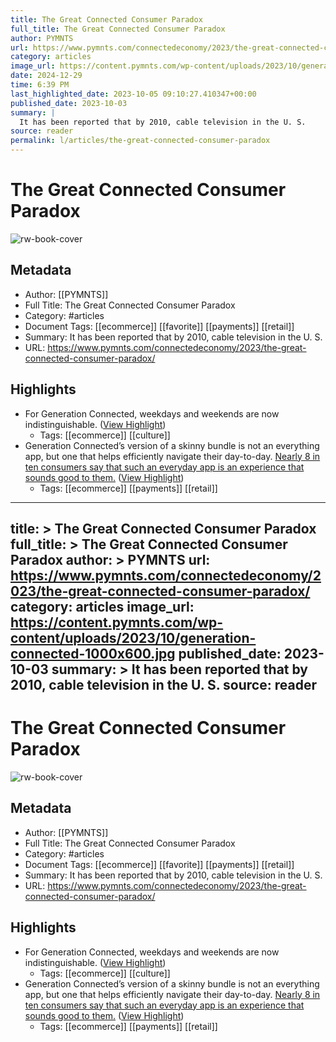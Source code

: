 ```yaml
---
title: The Great Connected Consumer Paradox
full_title: The Great Connected Consumer Paradox
author: PYMNTS
url: https://www.pymnts.com/connectedeconomy/2023/the-great-connected-consumer-paradox/
category: articles
image_url: https://content.pymnts.com/wp-content/uploads/2023/10/generation-connected-1000x600.jpg
date: 2024-12-29
time: 6:39 PM
last_highlighted_date: 2023-10-05 09:10:27.410347+00:00
published_date: 2023-10-03
summary: |
  It has been reported that by 2010, cable television in the U. S.
source: reader
permalink: l/articles/the-great-connected-consumer-paradox
---
```

# The Great Connected Consumer Paradox

![rw-book-cover](https://content.pymnts.com/wp-content/uploads/2023/10/generation-connected-1000x600.jpg)

## Metadata
- Author: [[PYMNTS]]
- Full Title: The Great Connected Consumer Paradox
- Category: #articles
- Document Tags: [[ecommerce]] [[favorite]] [[payments]] [[retail]] 
- Summary: It has been reported that by 2010, cable television in the U. S.
- URL: https://www.pymnts.com/connectedeconomy/2023/the-great-connected-consumer-paradox/

## Highlights
- For Generation Connected, weekdays and weekends are now indistinguishable. ([View Highlight](https://read.readwise.io/read/01hbzhennexznzkrg2s6dbehpt))
    - Tags: [[ecommerce]] [[culture]] 
- Generation Connected’s version of a skinny bundle is not an everything app, but one that helps efficiently navigate their day-to-day. [Nearly 8 in ten consumers say that such an everyday app is an experience that sounds good to them.](https://www.pymnts.com/consumer-insights/2023/nearly-60percent-of-us-consumers-want-to-manage-savings-via-an-everyday-app/) ([View Highlight](https://read.readwise.io/read/01hbzhmj0g72hg094aae1e2h4t))
    - Tags: [[ecommerce]] [[payments]] [[retail]] 


---
title: >
  The Great Connected Consumer Paradox
full_title: >
  The Great Connected Consumer Paradox
author: >
  PYMNTS
url: https://www.pymnts.com/connectedeconomy/2023/the-great-connected-consumer-paradox/
category: articles
image_url: https://content.pymnts.com/wp-content/uploads/2023/10/generation-connected-1000x600.jpg
published_date: 2023-10-03
summary: >
  It has been reported that by 2010, cable television in the U. S.
source: reader
---
# The Great Connected Consumer Paradox

![rw-book-cover](https://content.pymnts.com/wp-content/uploads/2023/10/generation-connected-1000x600.jpg)

## Metadata
- Author: [[PYMNTS]]
- Full Title: The Great Connected Consumer Paradox
- Category: #articles
- Document Tags: [[ecommerce]] [[favorite]] [[payments]] [[retail]] 
- Summary: It has been reported that by 2010, cable television in the U. S.
- URL: https://www.pymnts.com/connectedeconomy/2023/the-great-connected-consumer-paradox/

## Highlights
- For Generation Connected, weekdays and weekends are now indistinguishable. ([View Highlight](https://read.readwise.io/read/01hbzhennexznzkrg2s6dbehpt))
    - Tags: [[ecommerce]] [[culture]] 
- Generation Connected’s version of a skinny bundle is not an everything app, but one that helps efficiently navigate their day-to-day. [Nearly 8 in ten consumers say that such an everyday app is an experience that sounds good to them.](https://www.pymnts.com/consumer-insights/2023/nearly-60percent-of-us-consumers-want-to-manage-savings-via-an-everyday-app/) ([View Highlight](https://read.readwise.io/read/01hbzhmj0g72hg094aae1e2h4t))
    - Tags: [[ecommerce]] [[payments]] [[retail]] 


